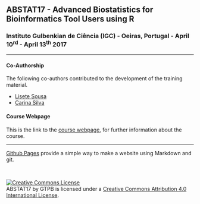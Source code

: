 ## ABSTAT17 - Advanced Biostatistics for Bioinformatics Tool Users using R

###  Instituto Gulbenkian de Ciência (IGC) - Oeiras, Portugal - April 10<sup>rd</sup> - April 13<sup>th</sup> 2017

---

#### Co-Authorship

The following co-authors contributed to the development of the training material.

* [Lisete Sousa](https://github.com/lslisousa)
* [Carina Silva](https://github.com/CarinaSilva)


#### Course Webpage
This is the link to the [course webpage](http://gtpb.igc.gulbenkian.pt/bicourses/2017/ABSTAT17/), for further information about the course.

---

[Github Pages](https://pages.github.com) provide a simple way to make a website using Markdown and git.

<br/>

<a rel="license" href="http://creativecommons.org/licenses/by/4.0/"><img alt="Creative Commons License" style="border-width:0" src="https://i.creativecommons.org/l/by/4.0/88x31.png" /></a><br /><span xmlns:dct="http://purl.org/dc/terms/" property="dct:title">ABSTAT17</span> by <span xmlns:cc="http://creativecommons.org/ns#" property="cc:attributionName">GTPB</span> is licensed under a <a rel="license" href="http://creativecommons.org/licenses/by/4.0/">Creative Commons Attribution 4.0 International License</a>.
